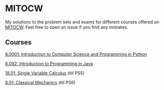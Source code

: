 # MITOCW

My solutions to the problem sets and exams for different courses offered on [MITOCW](https://ocw.mit.edu/index.htm). Feel free to open an issue if you find any mistakes.

## Courses

[6.0001: Introduction to Computer Science and Programming in Python](https://github.com/ramanakshay/MITOCW/tree/main/6.0001)

[6.092: Introduction to Programming in Java](https://github.com/ramanakshay/MITOCW/tree/main/6.092)

[18.01: Single Variable Calculus](https://github.com/ramanakshay/MITOCW/tree/main/18.01) (till PS5)

[8.01: Classical Mechanics](https://github.com/ramanakshay/MITOCW/tree/main/8.01) (till PS6)
